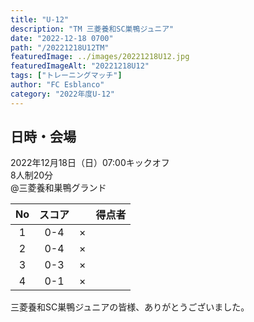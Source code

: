 ```yaml
---
title: "U-12"
description: "TM 三菱養和SC巣鴨ジュニア"
date: "2022-12-18 0700"
path: "/20221218U12TM"
featuredImage: ../images/20221218U12.jpg
featuredImageAlt: "20221218U12"
tags: ["トレーニングマッチ"]
author: "FC Esblanco"
category: "2022年度U-12"
---
```


## 日時・会場

2022年12月18日（日）07:00キックオフ<br>
8人制20分  
@三菱養和巣鴨グランド

|No  | スコア |   | 得点者 |
|:--:|:-----:|:-:|:------|
| 1  | 0-4    |× | |
| 2  | 0-4    |× | |
| 3  | 0-3    |× | |
| 4  | 0-1    |× ||

三菱養和SC巣鴨ジュニアの皆様、ありがとうございました。
